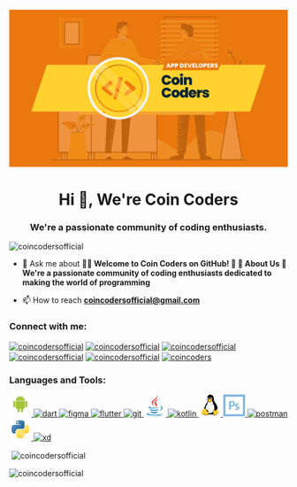![logo](https://github.com/coincodersofficial/coincodersofficial/blob/main/Copy%20of%20Blue%20Modern%20Photo%20Technology%20YouTube%20Banner.png)
<h1 align="center">Hi 👋, We're Coin Coders</h1>
<h3 align="center">We're a passionate community of coding enthusiasts.</h3>

<p align="left"> <img src="https://komarev.com/ghpvc/?username=coincodersofficial&label=Profile%20views&color=EB780E&style=flat" alt="coincodersofficial" /> </p>

- 💬 Ask me about **👨‍💻 Welcome to Coin Coders on GitHub! 🚀 🌟 About Us 🌟 We're a passionate community of coding enthusiasts dedicated to making the world of programming**

- 📫 How to reach **coincodersofficial@gmail.com**

<h3 align="left">Connect with me:</h3>
<p align="left">
<a href="https://twitter.com/coincodersofficial" target="blank"><img align="center" src="https://raw.githubusercontent.com/rahuldkjain/github-profile-readme-generator/master/src/images/icons/Social/twitter.svg" alt="coincodersofficial" height="30" width="40" /></a>
<a href="https://linkedin.com/in/coincodersofficial" target="blank"><img align="center" src="https://raw.githubusercontent.com/rahuldkjain/github-profile-readme-generator/master/src/images/icons/Social/linked-in-alt.svg" alt="coincodersofficial" height="30" width="40" /></a>
<a href="https://stackoverflow.com/users/coincodersofficial" target="blank"><img align="center" src="https://raw.githubusercontent.com/rahuldkjain/github-profile-readme-generator/master/src/images/icons/Social/stack-overflow.svg" alt="coincodersofficial" height="30" width="40" /></a>
<a href="https://fb.com/coincodersofficial" target="blank"><img align="center" src="https://raw.githubusercontent.com/rahuldkjain/github-profile-readme-generator/master/src/images/icons/Social/facebook.svg" alt="coincodersofficial" height="30" width="40" /></a>
<a href="https://instagram.com/coincodersofficial" target="blank"><img align="center" src="https://raw.githubusercontent.com/rahuldkjain/github-profile-readme-generator/master/src/images/icons/Social/instagram.svg" alt="coincodersofficial" height="30" width="40" /></a>
<a href="https://www.youtube.com/c/coincoders" target="blank"><img align="center" src="https://raw.githubusercontent.com/rahuldkjain/github-profile-readme-generator/master/src/images/icons/Social/youtube.svg" alt="coincoders" height="30" width="40" /></a>
</p>

<h3 align="left">Languages and Tools:</h3>
<p align="left"> <a href="https://developer.android.com" target="_blank" rel="noreferrer"> <img src="https://raw.githubusercontent.com/devicons/devicon/master/icons/android/android-original-wordmark.svg" alt="android" width="40" height="40"/> </a> <a href="https://dart.dev" target="_blank" rel="noreferrer"> <img src="https://www.vectorlogo.zone/logos/dartlang/dartlang-icon.svg" alt="dart" width="40" height="40"/> </a> <a href="https://www.figma.com/" target="_blank" rel="noreferrer"> <img src="https://www.vectorlogo.zone/logos/figma/figma-icon.svg" alt="figma" width="40" height="40"/> </a> <a href="https://flutter.dev" target="_blank" rel="noreferrer"> <img src="https://www.vectorlogo.zone/logos/flutterio/flutterio-icon.svg" alt="flutter" width="40" height="40"/> </a> <a href="https://git-scm.com/" target="_blank" rel="noreferrer"> <img src="https://www.vectorlogo.zone/logos/git-scm/git-scm-icon.svg" alt="git" width="40" height="40"/> </a> <a href="https://www.java.com" target="_blank" rel="noreferrer"> <img src="https://raw.githubusercontent.com/devicons/devicon/master/icons/java/java-original.svg" alt="java" width="40" height="40"/> </a> <a href="https://kotlinlang.org" target="_blank" rel="noreferrer"> <img src="https://www.vectorlogo.zone/logos/kotlinlang/kotlinlang-icon.svg" alt="kotlin" width="40" height="40"/> </a> <a href="https://www.linux.org/" target="_blank" rel="noreferrer"> <img src="https://raw.githubusercontent.com/devicons/devicon/master/icons/linux/linux-original.svg" alt="linux" width="40" height="40"/> </a> <a href="https://www.photoshop.com/en" target="_blank" rel="noreferrer"> <img src="https://raw.githubusercontent.com/devicons/devicon/master/icons/photoshop/photoshop-line.svg" alt="photoshop" width="40" height="40"/> </a> <a href="https://postman.com" target="_blank" rel="noreferrer"> <img src="https://www.vectorlogo.zone/logos/getpostman/getpostman-icon.svg" alt="postman" width="40" height="40"/> </a> <a href="https://www.python.org" target="_blank" rel="noreferrer"> <img src="https://raw.githubusercontent.com/devicons/devicon/master/icons/python/python-original.svg" alt="python" width="40" height="40"/> </a> <a href="https://www.adobe.com/products/xd.html" target="_blank" rel="noreferrer"> <img src="https://cdn.worldvectorlogo.com/logos/adobe-xd.svg" alt="xd" width="40" height="40"/> </a> </p>

<p>&nbsp;<img align="center" src="https://github-readme-stats.vercel.app/api?username=coincodersofficial&show_icons=true&locale=en" alt="coincodersofficial" /></p>

<p><img align="center" src="https://github-readme-streak-stats.herokuapp.com/?user=coincodersofficial&" alt="coincodersofficial" /></p>
